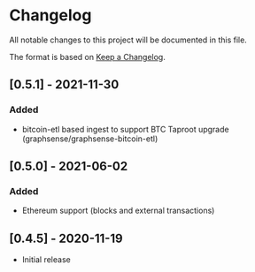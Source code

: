 # Changelog
All notable changes to this project will be documented in this file.

The format is based on [Keep a Changelog](https://keepachangelog.com/en/1.0.0/).

## [0.5.1] - 2021-11-30
### Added
- bitcoin-etl based ingest to support BTC Taproot upgrade (graphsense/graphsense-bitcoin-etl)

## [0.5.0] - 2021-06-02
### Added
- Ethereum support (blocks and external transactions)

## [0.4.5] - 2020-11-19
- Initial release
